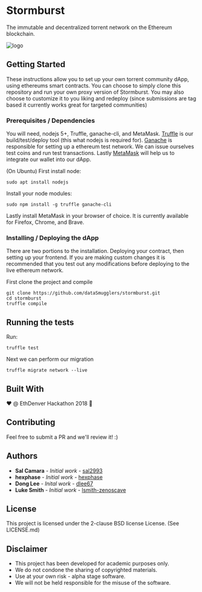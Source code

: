 # Stormburst

The immutable and decentralized torrent network on the Ethereum blockchain.

![logo](https://i.imgur.com/aIIdgnk.png)

## Getting Started

These instructions allow you to set up your own torrent community dApp, using ethereums smart contracts. You can choose to simply clone this repository and run your own proxy version of Stormburst. You may also choose to customize it to you liking and redeploy (since submissions are tag based it currently works great for targeted communities)

### Prerequisites / Dependencies

You will need, nodejs 5+, Truffle, ganache-cli, and  MetaMask. [Truffle](https://github.com/trufflesuite/truffle) is our build/test/deploy tool (this what nodejs is required for). [Ganache](https://github.com/trufflesuite/ganache-cli) is responsible for setting up a ethereum test network. We can issue ourselves test coins and run test transactions. Lastly [MetaMask](https://metamask.io/) will help us to integrate our wallet into our dApp.

(On Ubuntu)
First install node:

```
sudo apt install nodejs
```

Install your node modules:
```
sudo npm install -g truffle ganache-cli
```

Lastly install MetaMask in your browser of choice. It is currently available for Firefox, Chrome, and Brave.

### Installing / Deploying the dApp

There are two portions to the installation. Deploying your contract, then setting up your frontend. If you are making custom changes it is recommended that you test out any modifications before deploying to the live ethereum network.

First clone the project and compile
```
git clone https://github.com/dataSmugglers/stormburst.git
cd stormburst
truffle compile
```

## Running the tests

Run:
```
truffle test
```

Next we can perform our migration
```
truffle migrate network --live
```

## Built With

❤️ @ EthDenver Hackathon 2018 🦄

## Contributing

Feel free to submit a PR and we'll review it! :)

## Authors

* **Sal Camara** - *Initial work* - [sal2993](https://github.com/sal2993)
* **hexphase** - *Initial work* - [hexphase](https://github.com/hexphase)
* **Dong Lee** - *Inital work* - [dlee67](https://github.com/dlee67)
* **Luke Smith** - *Initial work* - [lsmith-zenoscave](https://github.com/lsmith-zenoscave)

## License

This project is licensed under the 2-clause BSD license License. (See LICENSE.md)

## Disclaimer

* This project has been developed for academic purposes only.
* We do not condone the sharing of copyrighted materials.
* Use at your own risk - alpha stage software.
* We will not be held responsible for the misuse of the software.
